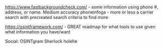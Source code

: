 https://www.fastbackgroundcheck.com/ - some information using phone #, address, or name. Medium accuracy
phoneinfoga - more or less a carrier search with precreated search criteria to find more

https://osintframework.com/ - GREAT roadmap for what tools to use given what information you have/want

Social:
OSINTgram
Sherlock
holehe
